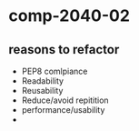 # comp-2040-02

## reasons to refactor
- PEP8 comlpiance
- Readability
- Reusability 
- Reduce/avoid repitition
- performance/usability 
- 